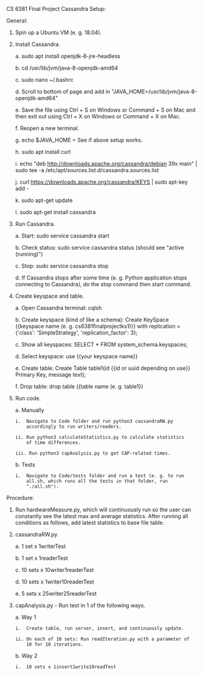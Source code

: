 CS 6381 Final Project Cassandra Setup:

General:

1.  Spin up a Ubuntu VM (e. g. 18.04).

2.  Install Cassandra.

    a.  sudo apt install openjdk-8-jre-headless

    b.  cd /usr/lib/jvm/java-8-openjdk-amd64

    c.  sudo nano \~/.bashrc

    d.  Scroll to bottom of page and add in
        "JAVA_HOME=/usr/lib/jvm/java-8-openjdk-amd64"

    e.  Save the file using Ctrl + S on Windows or Command + S on Mac
        and then exit out using Ctrl + X on Windows or Command + X on
        Mac.

    f.  Reopen a new terminal.

    g.  echo \$JAVA_HOME = See if above setup works.

    h.  sudo apt install curl

    i.  echo \"deb http://downloads.apache.org/cassandra/debian 39x
        main\" \| sudo tee -a
        /etc/apt/sources.list.d/cassandra.sources.list

    j.  curl https://downloads.apache.org/cassandra/KEYS \| sudo apt-key
        add -

    k.  sudo apt-get update

    l.  sudo apt-get install cassandra

3.  Run Cassandra.

    a.  Start: sudo service cassandra start

    b.  Check status: sudo service cassandra status (should see "active
        (running)")

    c.  Stop: sudo service cassandra stop

    d.  If Cassandra stops after some time (e. g. Python application
        stops connecting to Cassandra), do the stop command then start
        command.

4.  Create keyspace and table.

    a.  Open Cassandra terminal: cqlsh

    b.  Create keyspace (kind of like a schema): Create KeySpace
        {{keyspace name (e. g. cs6381finalprojectks1)}} with replication
        = {'class': 'SimpleStrategy', 'replication_factor': 3};

    c.  Show all keyspaces: SELECT \* FROM system_schema.keyspaces;

    d.  Select keyspace: use {{your keyspace name}}

    e.  Create table: Create Table table1(id {{id or uuid depending on
        use}} Primary Key, message text);

    f.  Drop table: drop table {{table name (e. g. table1}}

5.  Run code.

    a.  Manually

        i.  Navigate to Code folder and run python3 cassandraRW.py
            accordingly to run writers/readers.

        ii. Run python3 calculateStatistics.py to calculate statistics
            of time differences.

        iii. Run python3 capAnalysis.py to get CAP-related times.

    b.  Tests

        i.  Navigate to Code/tests folder and run a test (e. g. to run
            all.sh, which runs all the tests in that folder, run
            "./all.sh").

Procedure:

1.  Run hardwareMeasure.py, which will continuously run so the user can
    constantly see the latest max and average statistics. After running
    all conditions as follows, add latest statistics to base file table.

2.  cassandraRW.py

    a.  1 set x 1writerTest

    b.  1 set x 1readerTest

    c.  10 sets x 10writer1readerTest

    d.  10 sets x 1writer10readerTest

    e.  5 sets x 25writer25readerTest

3.  capAnalysis.py - Run test in 1 of the following ways.

    a.  Way 1

        i.  Create table, run server, insert, and continuously update.

        ii. On each of 10 sets: Run readIteration.py with a parameter of
            10 for 10 iterations.

    b.  Way 2

        i.  10 sets x 1insert1write10readTest

